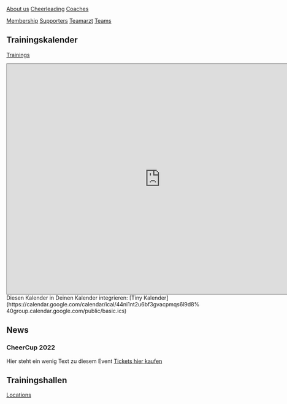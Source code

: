
[About us](Header/About%20us.md)
[Cheerleading](Header/Cheerleading.md)
[Coaches](Header/Coaches.md)

[Membership](Header/Membership.md)
[Supporters](Header/Supporters.md)
[Teamarzt](Header/Teamarzt.md)
[Teams](Header/Teams.md)


## Trainingskalender
[Trainings](Header/Trainings.md)
<iframe src="https://calendar.google.com/calendar/embed?height=600&wkst=2&bgcolor=%23ffffff&ctz=Europe%2FVienna&showTitle=0&showTabs=1&src=NDRuaTFudDJ1NmJmM2d2YWNwbXFzNmw5ZDhAZ3JvdXAuY2FsZW5kYXIuZ29vZ2xlLmNvbQ&src=MDk2ZGpxdjdpYTZzdjZpcWg2c3NwdG51NTBAZ3JvdXAuY2FsZW5kYXIuZ29vZ2xlLmNvbQ&color=%23E4C441&color=%23009688" style="border:solid 1px #777" width="800" height="600" frameborder="0" scrolling="no"></iframe>
Diesen Kalender in Deinen Kalender integrieren: [Tiny Kalender](https://calendar.google.com/calendar/ical/44ni1nt2u6bf3gvacpmqs6l9d8%40group.calendar.google.com/public/basic.ics)

## News
### CheerCup 2022
Hier steht ein wenig Text zu diesem Event
[Tickets hier kaufen](Tickets.md)

## Trainingshallen
[Locations](Header/Locations.md)